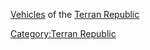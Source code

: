 [Vehicles](Vehicle "wikilink") of the [Terran
Republic](Terran_Republic "wikilink")

[Category:Terran Republic](Category:Terran_Republic "wikilink")
